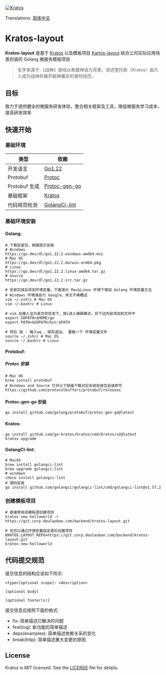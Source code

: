<p><a href="https://go-kratos.dev/" target="_blank"><img src="https://github.com/go-kratos/kratos/blob/main/docs/images/kratos-large.png?raw=true" alt="Kratos"></a></p>


Translations: [简体中文](README.md)

# Kratos-layout

**Kratos-layout** 是基于 [Kratos](https://github.com/go-kratos/kratos)
以及模板项目 [Kartos-layout](https://github.com/go-kratos/kratos-layout) 结合公司实际应用场景封装的 Golang 微服务模板项目

> 名字来源于:《战神》游戏以希腊神话为背景，讲述奎托斯（Kratos）由凡人成为战神并展开弑神屠杀的冒险经历。

## 目标

致力于提供健全的微服务研发体验，整合相关框架及工具，降低微服务学习成本，提高研发效率

## 快速开始

### 基础环境

| 类型          | 依赖                                                              |
|-------------|-----------------------------------------------------------------|
| 开发语言        | [Go1.22](https://golang.org/dl/)                                |
| Protobuf    | [Protoc](https://github.com/protocolbuffers/protobuf)           |
| Protobuf 生成 | [Protoc-gen-go](https://github.com/protocolbuffers/protobuf-go) |
| 基础框架        | [Kratos](https://go-kratos.dev/docs/getting-started/start)      |
| 代码规范检测      | [GolangCi-lint](https://golangci-lint.run/welcome/install/)     |

### 基础环境安装

#### Golang:

```shell
# 下载安装包，根据提示安装
# Windows
https://go.dev/dl/go1.22.2.windows-amd64.msi
# Mac OS
https://go.dev/dl/go1.22.2.darwin-arm64.pkg
# Linux
https://go.dev/dl/go1.22.2.linux-amd64.tar.gz
# Source
https://go.dev/dl/go1.22.2.src.tar.gz

# 安装完成后添加环境变量，下面演示 Mac&Linux 环境下增加 Golang 环境变量方法
# Windows 环境请自行 Google，本文不再概述
vim ~/.zshrc # Mac OS
vim ~/.bashrc # Linux

# vim 在输入法为英文的状态下，按i进入编辑模式，将下边内容添加到文件中
export GOPATH=$HOME/go
export PATH=$GOPATH/bin:$PATH

# 然后 按 : 输入wq ，保存退出。 重载一下 环境变量文件
source ~/.zshrc # Mac OS 
source ~/.bashrc # Linux 
```
#### Protobuf:

##### Protoc 安装
```shell
# Mac OS
brew install protobuf
# Windows and Source 打开以下链接下载对应系统安装包安装即可
https://github.com/protocolbuffers/protobuf/releases
```
#### Protoc-gen-go 安装
```shell
go install github.com/golang/protobuf/protoc-gen-go@latest
```

#### Kratos:
```shell
go install github.com/go-kratos/kratos/cmd/kratos/v2@latest
kratos upgrade
```

#### GolangCI-lint:
```shell
# MacOS 
brew install golangci-lint
brew upgrade golangci-lint
# windows
choco install golangci-lint
# 源码安装
go install github.com/golangci/golangci-lint/cmd/golangci-lint@v1.57.2
```

### 创建模板项目
```
# 直接使用该模板源创建项目
kratos new helloworld -r https://git.corp.doulaoban.com/backend/kratos-layout.git

# 也可以通过环境变量指定源后创建项目
KRATOS_LAYOUT_REPO=https://git.corp.doulaoban.com/backend/kratos-layout.git
kratos new helloworld
```
## 代码提交规范

提交信息的结构应该如下所示:

```text
<type>[optional scope]: <description>

[optional body]

[optional footer(s)]
```

提交信息应按照下面的格式:

- fix: 简单描述已解决的问题
- feat(log): 新功能的简单描述
- deps(examples): 简单描述依赖关系的变化
- break(http): 简单描述重大变更的原因

## License

Kratos is MIT licensed. See the [LICENSE](./LICENSE) file for details.